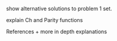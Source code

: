 show alternative solutions to problem 1 set.

explain Ch and Parity functions

References + more in depth explanations